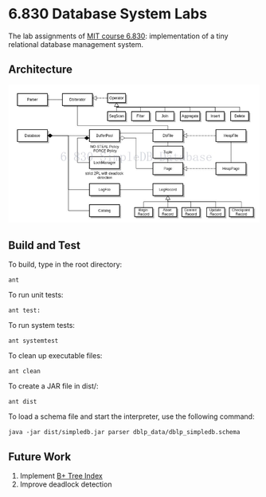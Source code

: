 # 6.830 Database System Labs

The lab assignments of [MIT course 6.830](http://ocw.mit.edu/courses/electrical-engineering-and-computer-science/6-830-database-systems-fall-2010/assignments/): 
implementation of a tiny relational database management system.

## Architecture

![architecture](doc/architecture.jpg)

## Build and Test

To build, type in the root directory:

	ant

To run unit tests:

	ant test:

To run system tests:

	ant systemtest

To clean up executable files:

	ant clean

To create a JAR file in dist/:

	ant dist

To load a schema file and start the interpreter, use the following command:

	java -jar dist/simpledb.jar parser dblp_data/dblp_simpledb.schema

## Future Work

1. Implement [B+ Tree Index](https://github.com/MIT-DB-Class/course-info/blob/master/lab5.md)
2. Improve deadlock detection

